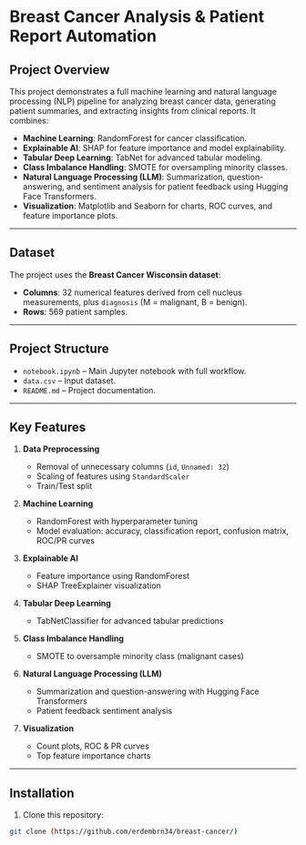 # Breast Cancer Analysis & Patient Report Automation

## Project Overview
This project demonstrates a full machine learning and natural language processing (NLP) pipeline for analyzing breast cancer data, generating patient summaries, and extracting insights from clinical reports. It combines:

- **Machine Learning**: RandomForest for cancer classification.
- **Explainable AI**: SHAP for feature importance and model explainability.
- **Tabular Deep Learning**: TabNet for advanced tabular modeling.
- **Class Imbalance Handling**: SMOTE for oversampling minority classes.
- **Natural Language Processing (LLM)**: Summarization, question-answering, and sentiment analysis for patient feedback using Hugging Face Transformers.
- **Visualization**: Matplotlib and Seaborn for charts, ROC curves, and feature importance plots.

---

## Dataset
The project uses the **Breast Cancer Wisconsin dataset**:

- **Columns**: 32 numerical features derived from cell nucleus measurements, plus `diagnosis` (M = malignant, B = benign).  
- **Rows**: 569 patient samples.

---

## Project Structure

- `notebook.ipynb` – Main Jupyter notebook with full workflow.
- `data.csv` – Input dataset.
- `README.md` – Project documentation.

---

## Key Features

1. **Data Preprocessing**
   - Removal of unnecessary columns (`id`, `Unnamed: 32`)
   - Scaling of features using `StandardScaler`
   - Train/Test split

2. **Machine Learning**
   - RandomForest with hyperparameter tuning
   - Model evaluation: accuracy, classification report, confusion matrix, ROC/PR curves

3. **Explainable AI**
   - Feature importance using RandomForest
   - SHAP TreeExplainer visualization

4. **Tabular Deep Learning**
   - TabNetClassifier for advanced tabular predictions

5. **Class Imbalance Handling**
   - SMOTE to oversample minority class (malignant cases)

6. **Natural Language Processing (LLM)**
   - Summarization and question-answering with Hugging Face Transformers
   - Patient feedback sentiment analysis

7. **Visualization**
   - Count plots, ROC & PR curves
   - Top feature importance charts

---

## Installation

1. Clone this repository:
```bash
git clone (https://github.com/erdembrn34/breast-cancer/)

